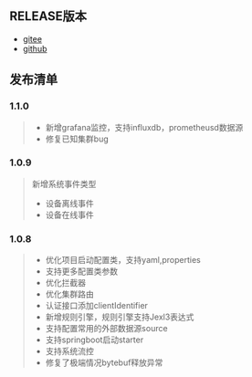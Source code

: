 <!--
.. title: 版本
.. slug: download
.. date: 2021-09-20 18:21:38 UTC+1
.. tags: tag
.. category: category
.. link: link
.. description:
.. type: text
-->


## RELEASE版本
- [gitee](https://gitee.com/quickmsg/mqtt-cluster/releases)
- [github](https://github.com/quickmsg/smqtt/releases)


## 发布清单

### 1.1.0

> - 新增grafana监控，支持influxdb，prometheusd数据源
> - 修复已知集群bug

### 1.0.9

>新增系统事件类型
> - 设备离线事件
> - 设备在线事件

### 1.0.8

> - 优化项目启动配置类，支持yaml,properties
> - 支持更多配置类参数
> - 优化拦截器
> - 优化集群路由
> - 认证接口添加clientIdentifier
> - 新增规则引擎，规则引擎支持Jexl3表达式
> - 支持配置常用的外部数据源source
> - 支持springboot启动starter
> - 支持系统流控
> - 修复了极端情况bytebuf释放异常
